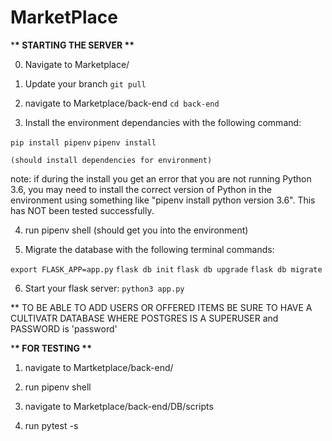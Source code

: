 # MarketPlace

\***\* STARTING THE SERVER \*\***

0. Navigate to Marketplace/

1. Update your branch
`git pull`

2. navigate to Marketplace/back-end
`cd back-end`


3. Install the environment dependancies with the following command:

`pip install pipenv`
`pipenv install`

    (should install dependencies for environment)
   note: if during the install you get an error that you are not running Python 3.6, you may
   need to install the correct version of Python in the environment using something
   like "pipenv install python version 3.6". This has NOT been tested successfully.

4. run pipenv shell (should get you into the environment)

5. Migrate the database with the following terminal commands:

`export FLASK_APP=app.py`
`flask db init`
`flask db upgrade`
`flask db migrate`


6. Start your flask server:
`python3 app.py`

\*\* TO BE ABLE TO ADD USERS OR OFFERED ITEMS BE SURE TO HAVE A CULTIVATR DATABASE WHERE POSTGRES IS A SUPERUSER and PASSWORD is 'password'

\***\* FOR TESTING \*\***

1. navigate to Martketplace/back-end/

2. run pipenv shell

3. navigate to Marketplace/back-end/DB/scripts

4. run pytest -s
